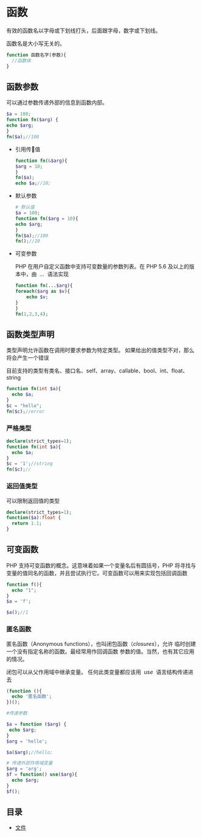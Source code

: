 # 函数

有效的函数名以字母或下划线打头，后面跟字母，数字或下划线。

函数名是大小写无关的。

```php
function 函数名字(参数){
  //函数体
}
```

## 函数参数

可以通过参数传递外部的信息到函数内部。

```php
$a = 100;
function fn($arg) {
echo $arg;
}
fn($a);//100
```

- 引用传值
    ```php
    function fn(&$arg){
    $arg = 10;
    }
    fn($a);
    echo $a;//10;
    ```
- 默认参数
    ```php
    # 默认值
    $a = 100;
    function fn($arg = 10){
    echo $arg;
    }
    fn($a);//100
    fn();//10
    ```
- 可变参数

    PHP 在用户自定义函数中支持可变数量的参数列表。在 PHP 5.6 及以上的版本中，由  *...*  语法实现

    ```php
    function fn(...$arg){
    foreach($arg as $v){
        echo $v;
    }
    }
    fn(1,2,3,4);
    ```

## 函数类型声明

类型声明允许函数在调用时要求参数为特定类型。 如果给出的值类型不对，那么将会产生一个错误

目前支持的类型有类名、接口名、self、array、callable、bool、int、float、string

```php
function fn(int $a){
  echo $a;
}
$c = "hello";
fn($c);//error
```

### 严格类型

```php
declare(strict_types=1);
function fn(int $a){
  echo $a;
}
$c = '1';//string
fn($c);//
```

### 返回值类型

可以限制返回值的类型

```php
declare(strict_types=1);
function($a):float {
  return 1.1;
}
```

## 可变函数

PHP 支持可变函数的概念。这意味着如果一个变量名后有圆括号，PHP 将寻找与变量的值同名的函数，并且尝试执行它。可变函数可以用来实现包括回调函数

```php
function f(){
  echo "1";
}
$a = 'f';

$a();//1
```

### 匿名函数

匿名函数（Anonymous functions），也叫闭包函数（_closures_），允许 临时创建一个没有指定名称的函数。最经常用作回调函数 参数的值。当然，也有其它应用的情况。

闭包可以从父作用域中继承变量。 任何此类变量都应该用  *use*  语言结构传递进去

```php
(function (){
  echo '匿名函数';
})();

#传递参数

$a = function ($arg) {
 echo $arg;
}
$arg = 'hello';

$a($arg);//hello;

# 传递外部作用域变量
$arg = 'arg';
$f = function() use($arg){
  echo $arg;
}
$f();
```

## 目录

- [文件](file.md)
